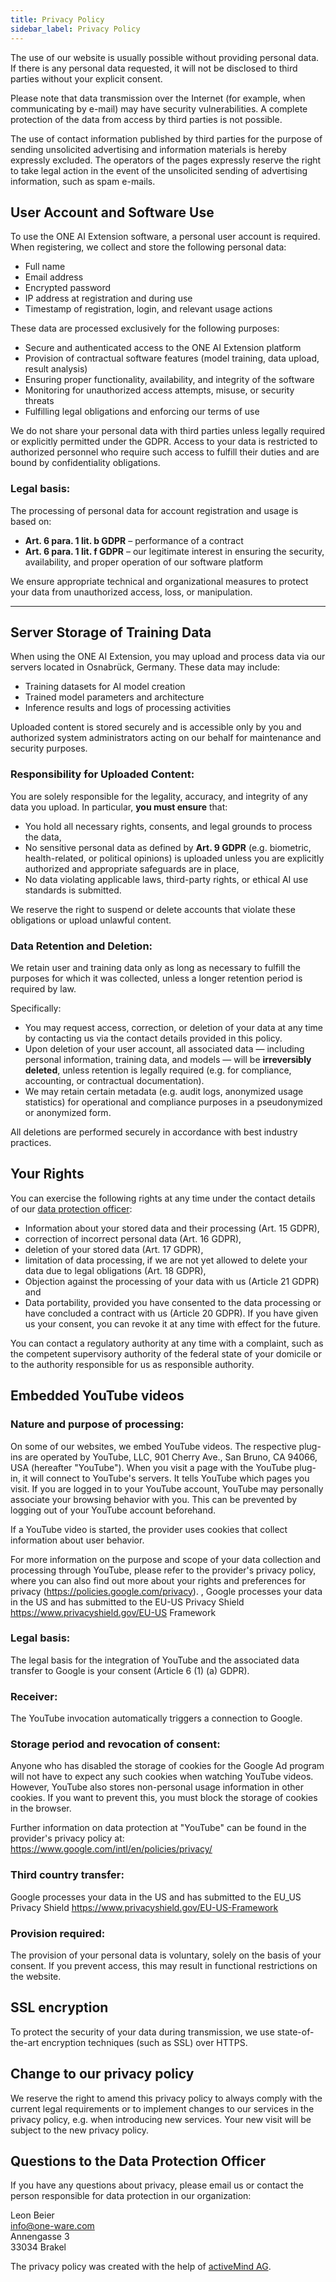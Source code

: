 ```yaml
---
title: Privacy Policy
sidebar_label: Privacy Policy
---
```


The use of our website is usually possible without providing personal data. If there is any personal data requested, it will not be disclosed to third parties without your explicit consent.

Please note that data transmission over the Internet (for example, when communicating by e-mail) may have security vulnerabilities. A complete protection of the data from access by third parties is not possible.

The use of contact information published by third parties for the purpose of sending unsolicited advertising and information materials is hereby expressly excluded. The operators of the pages expressly reserve the right to take legal action in the event of the unsolicited sending of advertising information, such as spam e-mails.

## User Account and Software Use

To use the ONE AI Extension software, a personal user account is required. When registering, we collect and store the following personal data:

- Full name
- Email address
- Encrypted password
- IP address at registration and during use
- Timestamp of registration, login, and relevant usage actions

These data are processed exclusively for the following purposes:

- Secure and authenticated access to the ONE AI Extension platform
- Provision of contractual software features (model training, data upload, result analysis)
- Ensuring proper functionality, availability, and integrity of the software
- Monitoring for unauthorized access attempts, misuse, or security threats
- Fulfilling legal obligations and enforcing our terms of use

We do not share your personal data with third parties unless legally required or explicitly permitted under the GDPR. Access to your data is restricted to authorized personnel who require such access to fulfill their duties and are bound by confidentiality obligations.

### Legal basis:
The processing of personal data for account registration and usage is based on:

- **Art. 6 para. 1 lit. b GDPR** – performance of a contract
- **Art. 6 para. 1 lit. f GDPR** – our legitimate interest in ensuring the security, availability, and proper operation of our software platform

We ensure appropriate technical and organizational measures to protect your data from unauthorized access, loss, or manipulation.

---

## Server Storage of Training Data

When using the ONE AI Extension, you may upload and process data via our servers located in Osnabrück, Germany. These data may include:

- Training datasets for AI model creation
- Trained model parameters and architecture
- Inference results and logs of processing activities

Uploaded content is stored securely and is accessible only by you and authorized system administrators acting on our behalf for maintenance and security purposes.

### Responsibility for Uploaded Content:

You are solely responsible for the legality, accuracy, and integrity of any data you upload. In particular, **you must ensure** that:

- You hold all necessary rights, consents, and legal grounds to process the data,
- No sensitive personal data as defined by **Art. 9 GDPR** (e.g. biometric, health-related, or political opinions) is uploaded unless you are explicitly authorized and appropriate safeguards are in place,
- No data violating applicable laws, third-party rights, or ethical AI use standards is submitted.

We reserve the right to suspend or delete accounts that violate these obligations or upload unlawful content.

### Data Retention and Deletion:

We retain user and training data only as long as necessary to fulfill the purposes for which it was collected, unless a longer retention period is required by law.

Specifically:

- You may request access, correction, or deletion of your data at any time by contacting us via the contact details provided in this policy.
- Upon deletion of your user account, all associated data — including personal information, training data, and models — will be **irreversibly deleted**, unless retention is legally required (e.g. for compliance, accounting, or contractual documentation).
- We may retain certain metadata (e.g. audit logs, anonymized usage statistics) for operational and compliance purposes in a pseudonymized or anonymized form.

All deletions are performed securely in accordance with best industry practices.

## Your Rights
You can exercise the following rights at any time under the contact details of our [data protection officer](#questions-to-the-data-protection-officer):

- Information about your stored data and their processing (Art. 15 GDPR),
- correction of incorrect personal data (Art. 16 GDPR),
- deletion of your stored data (Art. 17 GDPR),
- limitation of data processing, if we are not yet allowed to delete your data due to legal obligations (Art. 18 GDPR),
- Objection against the processing of your data with us (Article 21 GDPR) and
- Data portability, provided you have consented to the data processing or have concluded a contract with us (Article 20 GDPR).
If you have given us your consent, you can revoke it at any time with effect for the future.

You can contact a regulatory authority at any time with a complaint, such as the competent supervisory authority of the federal state of your domicile or to the authority responsible for us as responsible authority.

## Embedded YouTube videos
### Nature and purpose of processing:
On some of our websites, we embed YouTube videos. The respective plug-ins are operated by YouTube, LLC, 901 Cherry Ave., San Bruno, CA 94066, USA (hereafter "YouTube"). When you visit a page with the YouTube plug-in, it will connect to YouTube's servers. It tells YouTube which pages you visit. If you are logged in to your YouTube account, YouTube may personally associate your browsing behavior with you. This can be prevented by logging out of your YouTube account beforehand.

If a YouTube video is started, the provider uses cookies that collect information about user behavior.

For more information on the purpose and scope of your data collection and processing through YouTube, please refer to the provider's privacy policy, where you can also find out more about your rights and preferences for privacy (https://policies.google.com/privacy). , Google processes your data in the US and has submitted to the EU-US Privacy Shield https://www.privacyshield.gov/EU-US Framework

### Legal basis:
The legal basis for the integration of YouTube and the associated data transfer to Google is your consent (Article 6 (1) (a) GDPR).

### Receiver:
The YouTube invocation automatically triggers a connection to Google.

### Storage period and revocation of consent:
Anyone who has disabled the storage of cookies for the Google Ad program will not have to expect any such cookies when watching YouTube videos. However, YouTube also stores non-personal usage information in other cookies. If you want to prevent this, you must block the storage of cookies in the browser.

Further information on data protection at "YouTube" can be found in the provider's privacy policy at: https://www.google.com/intl/en/policies/privacy/

### Third country transfer:
Google processes your data in the US and has submitted to the EU_US Privacy Shield https://www.privacyshield.gov/EU-US-Framework

### Provision required:
The provision of your personal data is voluntary, solely on the basis of your consent. If you prevent access, this may result in functional restrictions on the website.

## SSL encryption
To protect the security of your data during transmission, we use state-of-the-art encryption techniques (such as SSL) over HTTPS.

## Change to our privacy policy
We reserve the right to amend this privacy policy to always comply with the current legal requirements or to implement changes to our services in the privacy policy, e.g. when introducing new services. Your new visit will be subject to the new privacy policy.

## Questions to the Data Protection Officer
If you have any questions about privacy, please email us or contact the person responsible for data protection in our organization:

Leon Beier<br/>
info@one-ware.com<br/>
Annengasse 3<br/>
33034 Brakel<br/>

The privacy policy was created with the help of <a href="https://www.activemind.de/datenschutz/generatoren/datenschutzerklaerung" target="_blank">activeMind AG</a>.
